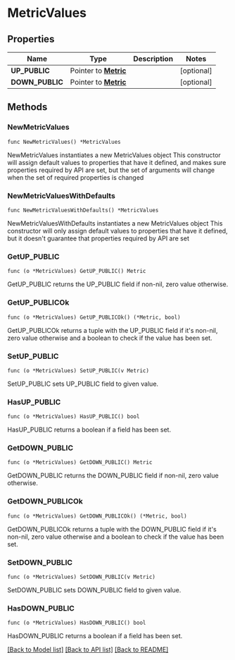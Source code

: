 # MetricValues

## Properties

Name | Type | Description | Notes
------------ | ------------- | ------------- | -------------
**UP_PUBLIC** | Pointer to [**Metric**](Metric.md) |  | [optional] 
**DOWN_PUBLIC** | Pointer to [**Metric**](Metric.md) |  | [optional] 

## Methods

### NewMetricValues

`func NewMetricValues() *MetricValues`

NewMetricValues instantiates a new MetricValues object
This constructor will assign default values to properties that have it defined,
and makes sure properties required by API are set, but the set of arguments
will change when the set of required properties is changed

### NewMetricValuesWithDefaults

`func NewMetricValuesWithDefaults() *MetricValues`

NewMetricValuesWithDefaults instantiates a new MetricValues object
This constructor will only assign default values to properties that have it defined,
but it doesn't guarantee that properties required by API are set

### GetUP_PUBLIC

`func (o *MetricValues) GetUP_PUBLIC() Metric`

GetUP_PUBLIC returns the UP_PUBLIC field if non-nil, zero value otherwise.

### GetUP_PUBLICOk

`func (o *MetricValues) GetUP_PUBLICOk() (*Metric, bool)`

GetUP_PUBLICOk returns a tuple with the UP_PUBLIC field if it's non-nil, zero value otherwise
and a boolean to check if the value has been set.

### SetUP_PUBLIC

`func (o *MetricValues) SetUP_PUBLIC(v Metric)`

SetUP_PUBLIC sets UP_PUBLIC field to given value.

### HasUP_PUBLIC

`func (o *MetricValues) HasUP_PUBLIC() bool`

HasUP_PUBLIC returns a boolean if a field has been set.

### GetDOWN_PUBLIC

`func (o *MetricValues) GetDOWN_PUBLIC() Metric`

GetDOWN_PUBLIC returns the DOWN_PUBLIC field if non-nil, zero value otherwise.

### GetDOWN_PUBLICOk

`func (o *MetricValues) GetDOWN_PUBLICOk() (*Metric, bool)`

GetDOWN_PUBLICOk returns a tuple with the DOWN_PUBLIC field if it's non-nil, zero value otherwise
and a boolean to check if the value has been set.

### SetDOWN_PUBLIC

`func (o *MetricValues) SetDOWN_PUBLIC(v Metric)`

SetDOWN_PUBLIC sets DOWN_PUBLIC field to given value.

### HasDOWN_PUBLIC

`func (o *MetricValues) HasDOWN_PUBLIC() bool`

HasDOWN_PUBLIC returns a boolean if a field has been set.


[[Back to Model list]](../README.md#documentation-for-models) [[Back to API list]](../README.md#documentation-for-api-endpoints) [[Back to README]](../README.md)


